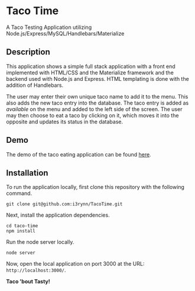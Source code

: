 # Taco Time
A Taco Testing Application utilizing Node.js/Express/MySQL/Handlebars/Materialize

## Description

This application shows a simple full stack application with a front end implemented with HTML/CSS and the Materialize framework and the backend used with Node.js and Express. HTML templating is done with the addition of Handlebars.

The user may enter their own unique taco name to add it to the menu. This also adds the new taco entry into the database. The taco entry is added as *available* on the menu and added to the left side of the screen. The user may then choose to eat a taco by clicking on it, which moves it into the opposite and updates its status in the database.

## Demo

The demo of the taco eating application can be found [here](https://secret-lake-55615.herokuapp.com/).

## Installation

To run the application locally, first clone this repository with the following command.

	git clone git@github.com:i3rynn/TacoTime.git
	
Next, install the application dependencies.

	cd taco-time
	npm install
	
Run the node server locally.

	node server
	
Now, open the local application on port 3000 at the URL: `http://localhost:3000/`.

**Taco 'bout Tasty!**
